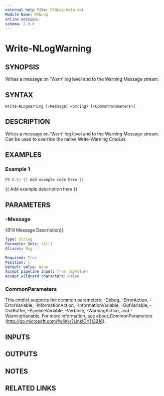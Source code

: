 ```yaml
---
external help file: PSNLog-help.xml
Module Name: PSNLog
online version:
schema: 2.0.0
---
```


# Write-NLogWarning

## SYNOPSIS
Writes a message on 'Warn' log level and to the Warning Message stream.

## SYNTAX

```
Write-NLogWarning [-Message] <String> [<CommonParameters>]
```

## DESCRIPTION
Writes a message on 'Warn' log level and to the Warning Message stream.
Can be used to override the native Write-Warning CmdLet.

## EXAMPLES

### Example 1
```powershell
PS C:\> {{ Add example code here }}
```

{{ Add example description here }}

## PARAMETERS

### -Message
{{Fill Message Description}}

```yaml
Type: String
Parameter Sets: (All)
Aliases: Msg

Required: True
Position: 1
Default value: None
Accept pipeline input: True (ByValue)
Accept wildcard characters: False
```

### CommonParameters
This cmdlet supports the common parameters: -Debug, -ErrorAction, -ErrorVariable, -InformationAction, -InformationVariable, -OutVariable, -OutBuffer, -PipelineVariable, -Verbose, -WarningAction, and -WarningVariable.
For more information, see about_CommonParameters (http://go.microsoft.com/fwlink/?LinkID=113216).

## INPUTS

## OUTPUTS

## NOTES

## RELATED LINKS
